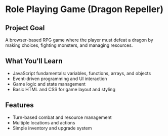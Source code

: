 # Role Playing Game (Dragon Repeller)

## Project Goal
A browser-based RPG game where the player must defeat a dragon by making choices, fighting monsters, and managing resources.

## What You'll Learn
- JavaScript fundamentals: variables, functions, arrays, and objects
- Event-driven programming and UI interaction
- Game logic and state management
- Basic HTML and CSS for game layout and styling

## Features
- Turn-based combat and resource management
- Multiple locations and actions
- Simple inventory and upgrade system
